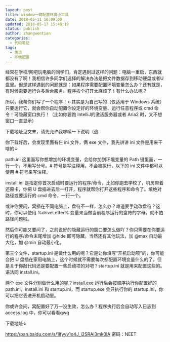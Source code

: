 ```yaml
---
layout: post
title: window一键配置环境小工具
date: 2018-05-11 16:09:00
updated: 2018-05-17 15:48:19
status: publish
author: zhangwentian
categories: 
  - 代码笔记
tags: 
  - 免流
  - 环境配置
---
```



经常在学校/网吧玩电脑的同学们，肯定遇到过这样的问题：电脑一重启，东西就都没有了啊！我相信许多同学们选择的解决办法是把文件数据存到移动硬盘或者U盘里。但是这样遇到的问题就是：如果程序需要配置环境变量怎么办？还有就是，有时候需要运行许多后台服务、程序挨个打开太麻烦了！有什么办法呢？

所以，我帮你们写了一个程序！←其实是为自己写的（仅适用于 Windows 系统）只要运行它，就会帮你自动配置你设定好的环境变量、运行任意程序或 cmd 命令！可隐藏窗口执行！（比如你要跑 IntelliJ的激活服务器或者 Aria2 时，又不想窗口一直显示）

下载地址见文末，请先允许我啰嗦一下说明（逃

你下载好后，会发现里面有仨 ini 文件，俩 exe 文件，我先讲讲 ini 文件是用来干啥的↓

path.ini 这里面写你想增加的环境变量，会给你加到环境变量的 Path 键里面，一行一个，不用写分号。# 符号是写注释用，不会被执行，以下的 ini 文件中都可以使用 # 符号来写注释。

install.ini 是指定你首次启动时要运行的程序/命令，比如你跑去学校了，机房带着还原卡，你把 U 盘插进去后一打开，程序就帮你打开这些程序和命令了。填绝对路径或要运行的 cmd 命令，一行一个。

或许你要问，窝插在不同电脑上，盘符不一样，怎么办？难道要手动改盘符？这时，你可以使用 %driveLetter% 变量来当做当前程序运行的盘符的字母，就不怕路径问题啦。

然后你可能又要问了，之前说好的隐藏运行的窗口要怎么做吖？你只需要在你要运行的程序/命令末尾增加 @hide 即可隐藏。当然还有其他玩法，加 @max 自动最大化，加 @min 自动最小化。

第三个文件，startup.ini 是做什么用的呢？它是让你填写“开机启动项”的，你可能会把 U 盘插在家用电脑上，这个时候就不需要每次都配置环境变量什么的了，但是关于你敲代码还是要配置一些启动项的对吧？startup.ini 就是用来配置这些的。语法同 install.ini。

两个 exe 文件分别做什么用的呢？install.exe 运行后会按顺序执行你配置好的 path.ini，install.ini 和 startup.ini，而 startup.exe 会只执行你的 startup.ini，你可以把它丢进开机启动里。

你或许会问，窝配置好了万一没生效，怎么办？程序执行后会自动写入日志到 access.log 中，你可以看看qwq

下载地址↓

https://pan.baidu.com/s/1lfyyv1o4J_i2SRAi3mk0lA 密码：NEET